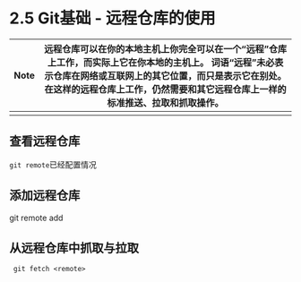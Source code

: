 # 2.5 Git基础 - 远程仓库的使用

| Note | 远程仓库可以在你的本地主机上你完全可以在一个“远程”仓库上工作，而实际上它在你本地的主机上。 词语“远程”未必表示仓库在网络或互联网上的其它位置，而只是表示它在别处。 在这样的远程仓库上工作，仍然需要和其它远程仓库上一样的标准推送、拉取和抓取操作。 |
| ---- | ------------------------------------------------------------ |
|      |                                                              |

## 查看远程仓库

`git remote`已经配置情况

## 添加远程仓库

git remote add <shortname> <url>

## 从远程仓库中抓取与拉取

```console
 git fetch <remote>
```

